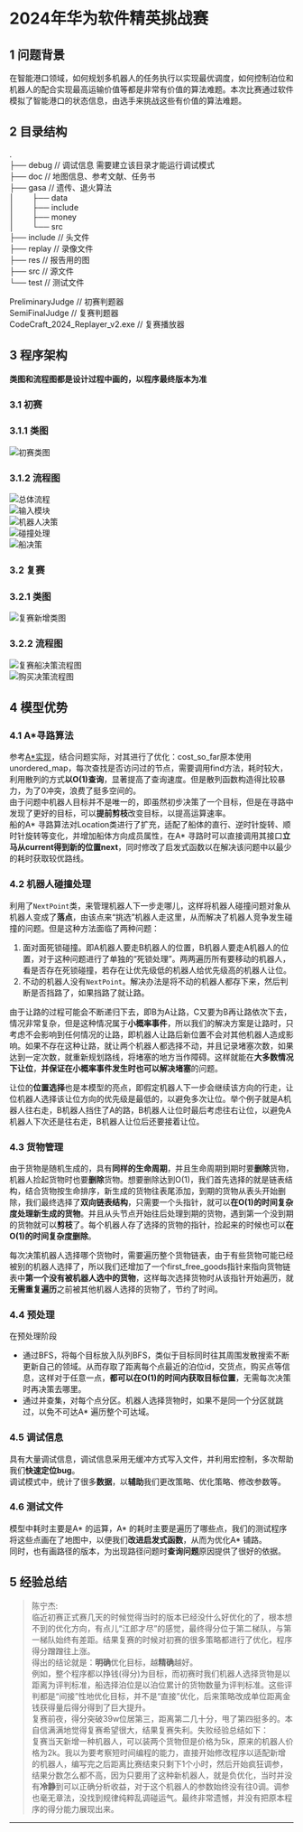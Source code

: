 # 2024年华为软件精英挑战赛
## 1 问题背景
在智能港口领域，如何规划多机器人的任务执行以实现最优调度，如何控制泊位和机器人的配合实现最高运输价值等都是非常有价值的算法难题。本次比赛通过软件模拟了智能港口的状态信息，由选手来挑战这些有价值的算法难题。 
## 2 目录结构
.  
├── debug // 调试信息 需要建立该目录才能运行调试模式  
├── doc  // 地图信息、参考文献、任务书  
├── gasa  // 遗传、退火算法  
│$\qquad$├── data  
│$\qquad$├── include  
│$\qquad$├── money  
│$\qquad$└── src  
├── include  // 头文件  
├── replay  // 录像文件  
├── res  // 报告用的图  
├── src  // 源文件  
└── test  // 测试文件

PreliminaryJudge // 初赛判题器  
SemiFinalJudge // 复赛判题器  
CodeCraft_2024_Replayer_v2.exe // 复赛播放器  

## 3 程序架构
**类图和流程图都是设计过程中画的，以程序最终版本为准**
### 3.1 初赛
### 3.1.1 类图
![初赛类图](res/初赛类图.png "初赛类图")


### 3.1.2 流程图
![总体流程](res/总体流程.png "总体流程")  
![输入模块](res/输入模块.png "输入模块")  
![机器人决策](res/机器人决策.png "机器人决策")  
![碰撞处理](res/碰撞处理.png "碰撞处理")  
![船决策](res/船决策.png "船决策")  
### 3.2 复赛
### 3.2.1 类图
![复赛新增类图](res/复赛类图.png "复赛新增类图")  

### 3.2.2 流程图
![复赛船决策流程图](res/复赛船决策流程图.png "复赛船决策流程图")  
![购买决策流程图](res/购买决策流程图.png "购买决策流程图")  

## 4 模型优势
### 4.1 A*寻路算法
参考[A*实现](https://www.redblobgames.com/pathfinding/a-star/implementation.html)，结合问题实际，对其进行了优化：cost_so_far原本使用unordered_map，每次查找是否访问过的节点，需要调用find方法，耗时较大，利用散列的方式**以O(1)查询**，显著提高了查询速度。但是散列函数构造得比较暴力，为了0冲突，浪费了挺多空间的。  
由于问题中机器人目标并不是唯一的，即虽然初步决策了一个目标，但是在寻路中发现了更好的目标，可以**提前剪枝**改变目标，以提高运算速率。  
船的A* 寻路算法对Location类进行了扩充，适配了船体的直行、逆时针旋转、顺时针旋转等变化，并增加船体方向成员属性，在A* 寻路时可以直接调用其接口**立马从current得到新的位置next**，同时修改了启发式函数以在解决该问题中以最少的耗时获取较优路线。

### 4.2 机器人碰撞处理
利用了`NextPoint`类，来管理机器人下一步走哪儿，这样将机器人碰撞问题对象从机器人变成了**落点**，由该点来“挑选”机器人走这里，从而解决了机器人竞争发生碰撞的问题。但是这种方法面临了两种问题：  
1. 面对面死锁碰撞。即A机器人要走B机器人的位置，B机器人要走A机器人的位置，对于这种问题进行了单独的“死锁处理”。两两遍历所有要移动的机器人，看是否存在死锁碰撞，若存在让优先级低的机器人给优先级高的机器人让位。
2. 不动的机器人没有`NextPoint`。解决办法是将不动的机器人都存下来，然后判断是否挡路了，如果挡路了就让路。  

由于让路的过程可能会不断递归下去，即B为A让路，C又要为B再让路依次下去，情况非常复杂，但是这种情况属于**小概率事件**，所以我们的解决方案是让路时，只考虑不会影响到任何情况的让路，即机器人让路后新位置不会对其他机器人造成影响。如果不存在这种让路，就让两个机器人都选择不动，并且记录堵塞次数，如果达到一定次数，就重新规划路线，将堵塞的地方当作障碍。这样就能在**大多数情况下让位**，**并保证在小概率事件发生时也可以解决堵塞**的问题。

让位的**位置选择**也是本模型的亮点，即假定机器人下一步会继续该方向的行走，让位机器人选择该让位方向的优先级是最低的，以避免多次让位。举个例子就是A机器人往右走，B机器人挡住了A的路，B机器人让位时最后考虑往右让位，以避免A机器人下次还是往右走，B机器人让位后还要接着让位。

### 4.3 货物管理
由于货物是随机生成的，具有**同样的生命周期**，并且生命周期到期时要**删除**货物，机器人捡起货物时也要**删除**货物。想要删除达到O(1)，我们首先选择的就是链表结构，结合货物按生命排序，新生成的货物往表尾添加，到期的货物从表头开始删除，我们最终选择了**双向链表结构**，只需要一个头指针，就可以**在O(1)的时间复杂度处理新生成的货物**。并且从头节点开始往后处理到期的货物，遇到第一个没到期的货物就可以**剪枝**了。每个机器人存了选择的货物的指针，捡起来的时候也可以**在O(1)的时间复杂度删除**。

每次决策机器人选择哪个货物时，需要遍历整个货物链表，由于有些货物可能已经被别的机器人选择了，所以我们还增加了一个first_free_goods指针来指向货物链表中**第一个没有被机器人选中的货物**，这样每次选择货物时从该指针开始遍历，就**无需重复遍历**之前被其他机器人选择的货物了，节约了时间。

### 4.4 预处理
在预处理阶段

- 通过BFS，将每个目标放入队列BFS，类似于目标同时往其周围发散搜索不断更新自己的领域。从而存取了距离每个点最近的泊位id，交货点，购买点等信息，这样对于任意一点，**都可以在O(1)的时间内获取目标位置**，无需每次决策时再决策去哪里。
- 通过并查集，对每个点分区。机器人选择货物时，如果不是同一个分区就跳过，以免不可达A* 遍历整个可达域。

### 4.5 调试信息
具有大量调试信息，调试信息采用无缓冲方式写入文件，并利用宏控制，多次帮助我们**快速定位bug**。  
调试模式中，统计了很多**数据**，以**辅助**我们更改策略、优化策略、修改参数等。

### 4.6 测试文件
模型中耗时主要是A* 的运算，A* 的耗时主要是遍历了哪些点，我们的测试程序将这些点画在了地图中，以便我们**改进启发式函数**，从而为优化A* 铺路。  
同时，也有画路径的版本，为出现路径问题时**查询问题**原因提供了很好的依据。

## 5 经验总结

>陈宁杰:  
临近初赛正式赛几天的时候觉得当时的版本已经没什么好优化的了，根本想不到的优化方向，有点儿“江郎才尽”的感觉，最终得分位于第二梯队，与第一梯队始终有差距。结果复赛的时候对初赛的很多策略都进行了优化，程序得分蹭蹭往上涨。  
得出的结论就是：**明确**优化目标，越**精确**越好。  
例如，整个程序都以挣钱(得分)为目标，而初赛时我们机器人选择货物是以距离为评判标准，船选择泊位是以泊位累计的货物数量为评判标准。这些评判都是“间接”性地优化目标，并不是“直接”优化，后来策略改成单位距离金钱获得量后得分得到了巨大提升。  
复赛前夜，得分突破39w位居第三，距离第二几十分，甩了第四挺多的。本自信满满地觉得复赛希望很大，结果复赛失利。失败经验总结如下：  
复赛当天新增一种机器人，可以装两个货物但是价格为5k，原来的机器人价格为2k。我以为要考察短时间编程的能力，直接开始修改程序以适配新增的机器人，编写完之后距离比赛结束只剩下1个小时，然后开始疯狂调参，结果分数怎么都不高，因为只要用了这种新机器人，就是负优化，当时并没有**冷静**到可以正确分析收益，对于这个机器人的参数始终没有往0调。调参也毫无章法，没找到规律纯粹乱调碰运气。最终非常遗憾，并没有把原本程序的得分能力展现出来。

---
